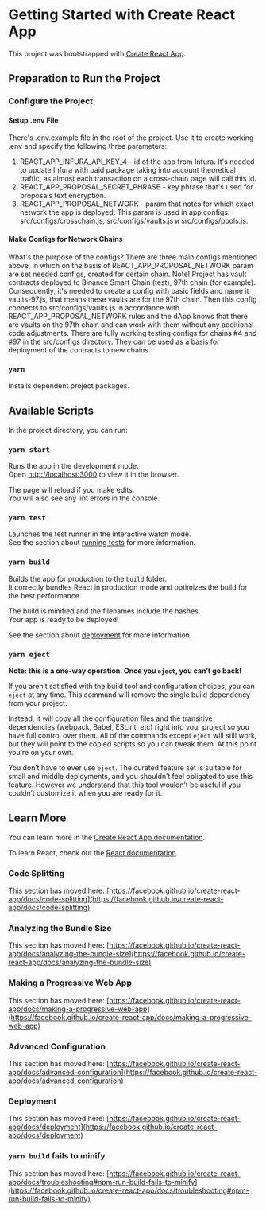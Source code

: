 # Getting Started with Create React App

This project was bootstrapped with [Create React App](https://github.com/facebook/create-react-app).

## Preparation to Run the Project

### Configure the Project

#### Setup .env File

There's .env.example file in the root of the project. Use it to create working .env and specify the following three parameters:
1. REACT_APP_INFURA_API_KEY_4 - id of the app from Infura. It's needed to update Infura with paid package taking into account theoretical traffic, as almost each transaction on a cross-chain page will call this id.
2. REACT_APP_PROPOSAL_SECRET_PHRASE - key phrase that's used for proposals text encryption.
3. REACT_APP_PROPOSAL_NETWORK - param that notes for which exact network the app is deployed. This param is used in app configs: src/configs/crosschain.js, src/configs/vaults.js и src/configs/pools.js.

#### Make Configs for Network Chains

What's the purpose of the configs? There are three main configs mentioned above, in which on the basis of REACT_APP_PROPOSAL_NETWORK param are set needed configs, created for certain chain. Note! Project has vault contracts deployed to Binance Smart Chain (test), 97th chain (for example). Consequently, it's needed to create a config with basic fields and name it vaults-97.js, that means these vaults are for the 97th chain. Then this config connects to src/configs/vaults.js in accordance with REACT_APP_PROPOSAL_NETWORK rules and the dApp knows that there are vaults on the 97th chain and can work with them without any additional code adjustments. There are fully working testing configs for chains #4 and #97 in the src/configs directory. They can be used as a basis for deployment of the contracts to new chains.

### `yarn`

Installs dependent project packages.

## Available Scripts

In the project directory, you can run:

### `yarn start`

Runs the app in the development mode.\
Open [http://localhost:3000](http://localhost:3000) to view it in the browser.

The page will reload if you make edits.\
You will also see any lint errors in the console.

### `yarn test`

Launches the test runner in the interactive watch mode.\
See the section about [running tests](https://facebook.github.io/create-react-app/docs/running-tests) for more information.

### `yarn build`

Builds the app for production to the `build` folder.\
It correctly bundles React in production mode and optimizes the build for the best performance.

The build is minified and the filenames include the hashes.\
Your app is ready to be deployed!

See the section about [deployment](https://facebook.github.io/create-react-app/docs/deployment) for more information.

### `yarn eject`

**Note: this is a one-way operation. Once you `eject`, you can’t go back!**

If you aren’t satisfied with the build tool and configuration choices, you can `eject` at any time. This command will remove the single build dependency from your project.

Instead, it will copy all the configuration files and the transitive dependencies (webpack, Babel, ESLint, etc) right into your project so you have full control over them. All of the commands except `eject` will still work, but they will point to the copied scripts so you can tweak them. At this point you’re on your own.

You don’t have to ever use `eject`. The curated feature set is suitable for small and middle deployments, and you shouldn’t feel obligated to use this feature. However we understand that this tool wouldn’t be useful if you couldn’t customize it when you are ready for it.

## Learn More

You can learn more in the [Create React App documentation](https://facebook.github.io/create-react-app/docs/getting-started).

To learn React, check out the [React documentation](https://reactjs.org/).

### Code Splitting

This section has moved here: [https://facebook.github.io/create-react-app/docs/code-splitting](https://facebook.github.io/create-react-app/docs/code-splitting)

### Analyzing the Bundle Size

This section has moved here: [https://facebook.github.io/create-react-app/docs/analyzing-the-bundle-size](https://facebook.github.io/create-react-app/docs/analyzing-the-bundle-size)

### Making a Progressive Web App

This section has moved here: [https://facebook.github.io/create-react-app/docs/making-a-progressive-web-app](https://facebook.github.io/create-react-app/docs/making-a-progressive-web-app)

### Advanced Configuration

This section has moved here: [https://facebook.github.io/create-react-app/docs/advanced-configuration](https://facebook.github.io/create-react-app/docs/advanced-configuration)

### Deployment

This section has moved here: [https://facebook.github.io/create-react-app/docs/deployment](https://facebook.github.io/create-react-app/docs/deployment)

### `yarn build` fails to minify

This section has moved here: [https://facebook.github.io/create-react-app/docs/troubleshooting#npm-run-build-fails-to-minify](https://facebook.github.io/create-react-app/docs/troubleshooting#npm-run-build-fails-to-minify)
